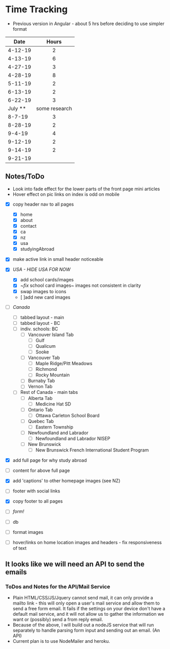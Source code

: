 # Time Tracking

* Previous version in Angular - about 5 hrs before deciding to use simpler format

| Date          | Hours         |
| ------------- |:-------------:|
| 4-12-19       | 2             |
| 4-13-19       | 6             |
| 4-27-19       | 3             |
| 4-28-19       | 8             |
| 5-11-19       | 2             |
| 6-13-19       | 2             |
| 6-22-19       | 3             |
| July **       | some research |
| 8-7-19        | 3             |
| 8-28-19       | 2             |
| 9-4-19        | 4             |
| 9-12-19       | 2             |
| 9-14-19       | 2             |
| 9-21-19       |               |

## Notes/ToDo

* Look into fade effect for the lower parts of the front page mini articles
* Hover effect on pic links on index is odd on mobile

* [x] copy header nav to all pages  
  * [x] home  
  * [x] about  
  * [x] contact  
  * [x] ca  
  * [x] nz  
  * [x] usa  
  * [x] studyingAbroad  
* [x] make active link in small header noticeable  


* [x] _USA - HIDE USA FOR NOW_  
  * [x] add school cards/images  
  * [x] ~*fix* school card images~ images not consistent in clarity  
  * [x] swap images to icons  
  * [ ]add new card images  

* [ ] _Canada_  
  * [ ] tabbed layout - main  
  * [ ] tabbed layout - BC  
  * [ ] indiv. schools: BC  
    * [ ] Vancouver Island Tab  
      * [ ] Gulf  
      * [ ] Qualicum  
      * [ ] Sooke  
    * [ ] Vancouver Tab  
      * [ ] Maple Ridge/Pitt Meadows  
      * [ ] Richmond  
      * [ ] Rocky Mountain  
    * [ ] Burnaby Tab  
    * [ ] Vernon Tab  
  * [ ] Rest of Canada - main tabs  
    * [ ] Alberta Tab  
      * [ ] Medicine Hat SD  
    * [ ] Ontario Tab  
      * [ ] Ottawa Carleton School Board  
    * [ ] Quebec Tab  
      * [ ] Eastern Township  
    * [ ] Newfoundland and Labrador  
      * [ ] Newfoundland and Labrador NISEP  
    * [ ] New Brunswick  
      * [ ] New Brunswick French International Student Program  

* [x] add full page for why study abroad  
* [ ] content for above full page  
* [x] add 'captions' to other homepage images (see NZ)  
* [ ] footer with social links  
* [x] copy footer to all pages  
  
* [ ] _form!_  
* [ ] db  
* [ ] format images  
* [ ] hover/links on home location images and headers - fix responsiveness of text  
  
## It looks like we will need an API to send the emails

### ToDos and Notes for the API/Mail Service

* Plain HTML/CSS/JS/Jquery cannot send mail, it can only provide a mailto link - this will only open a user's mail service and allow them to send a free form email. It fails if the settings on your device don't have a default mail service, and it will not allow us to gather the information we want or (possibly) send a from reply email.
* Because of the above, I will build out a nodeJS service that will run separately to handle parsing form input and sending out an email. (An API)
* Current plan is to use NodeMailer and heroku.
